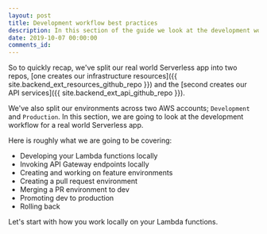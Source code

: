 ```yaml
---
layout: post
title: Development workflow best practices
description: In this section of the guide we look at the development workflow of a real world Serverless app.
date: 2019-10-07 00:00:00
comments_id: 
---
```


So to quickly recap, we've split our real world Serverless app into two repos, [one creates our infrastructure resources]({{ site.backend_ext_resources_github_repo }}) and the [second creates our API services]({{ site.backend_ext_api_github_repo }}).

We've also split our environments across two AWS accounts; `Development` and `Production`. In this section, we are going to look at the development workflow for a real world Serverless app.

Here is roughly what we are going to be covering:

- Developing your Lambda functions locally
- Invoking API Gateway endpoints locally
- Creating and working on feature environments
- Creating a pull request environment
- Merging a PR environment to dev
- Promoting dev to production
- Rolling back

Let's start with how you work locally on your Lambda functions.
